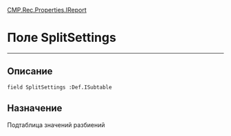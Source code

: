 ﻿---
Link: CMP.Rec.Properties.IReport.@SplitSettings
---

<!---  Навигация
[Имя проекта](#) :
-->
[CMP.Rec.Properties.IReport](Default)

# Поле SplitSettings
---

## Описание

    field SplitSettings :Def.ISubtable

<!--
## Аргументы{#Args}

### Аргумент1

Описание аргумента 1
-->

## Назначение

Подтаблица значений разбиений

<!--
## Пример

    SplitSettings...
-->

